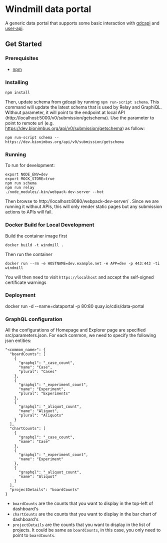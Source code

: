 # Windmill data portal

A generic data portal that supports some basic interaction with [gdcapi](https://github.com/uc-cdis/gdcapi/) and [user-api](https://github.com/uc-cdis/user-api).

## Get Started

### Prerequisites

- [npm](https://www.npmjs.com/)

### Installing
```
npm install
```

Then, update schema from gdcapi by running `npm run-script schema`.
This command will update the latest schema that is used by Relay and GraphiQL.
Without parameter, it will point to the endpoint at local API (http://localhost:5000/v0/submission/getschema).
Use the parameter to point to remote url (e.g. https://dev.bionimbus.org/api/v0/submission/getschema) as follow:
```
npm run-script schema -- https://dev.bionimbus.org/api/v0/submission/getschema
```

### Running
To run for development:
```
export NODE_ENV=dev
export MOCK_STORE=true
npm run schema
npm run relay
./node_modules/.bin/webpack-dev-server --hot
```
Then browse to http://localhost:8080/webpack-dev-server/ . Since we are running it without APIs, this will only render static pages but any submission actions to APIs will fail.

### Docker Build for Local Development
Build the container image first
```
docker build -t windmill .
```

Then run the container
```
docker run --rm -e HOSTNAME=dev.example.net -e APP=dev -p 443:443 -ti windmill
```

You will then need to visit `https://localhost` and accept the self-signed certificate warnings

### Deployment
docker run -d --name=dataportal -p 80:80 quay.io/cdis/data-portal

### GraphQL configuration
All the configurations of Homepage and Explorer page are specified src/parameters.json. For each common, we need to specify the following json entities:
```
"<common_name>": {
  "boardCounts": [
    {
      "graphql": "_case_count",
      "name": "Case",
      "plural": "Cases"
    },
    {
      "graphql": "_experiment_count",
      "name": "Experiment",
      "plural": "Experiments"
    },
    {
      "graphql": "_aliquot_count",
      "name": "Aliquot",
      "plural": "Aliquots"
    }
  ],
  "chartCounts": [
    {
      "graphql": "_case_count",
      "name": "Case"
    },
    {
      "graphql": "_experiment_count",
      "name": "Experiment"
    },
    {
      "graphql": "_aliquot_count",
      "name": "Aliquot"
    }
  ],
  "projectDetails": "boardCounts"
}

```
- `boardCounts` are the counts that you want to display in the top-left of dashboard's
- `chartCounts` are the counts that you want to display in the bar chart of dashboard's
- `projectDetails` are the counts that you want to display in the list of projects. It could be same as `boardCounts`, in this case, you only need to point to `boardCounts`.
